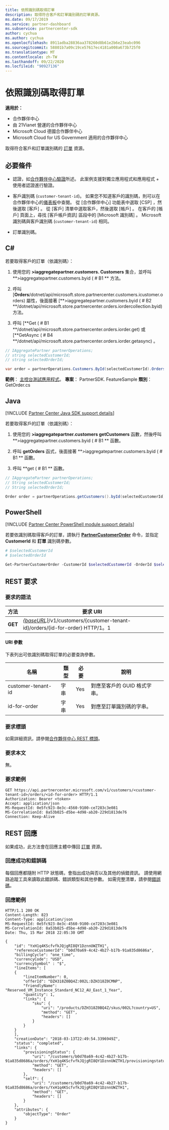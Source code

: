 ```yaml
---
title: 依照識別碼取得訂單
description: 取得符合客戶和訂單識別碼的訂單資源。
ms.date: 09/17/2019
ms.service: partner-dashboard
ms.subservice: partnercenter-sdk
author: cychua
ms.author: cychua
ms.openlocfilehash: 8911adba28836aa378260d8b61e2b6e23eabc096
ms.sourcegitcommit: 58801b7a09c19ce57617ec4181a008a673b725f0
ms.translationtype: MT
ms.contentlocale: zh-TW
ms.lasthandoff: 09/22/2020
ms.locfileid: "90927136"
---
```

# <a name="get-an-order-by-id"></a>依照識別碼取得訂單

**適用於：**

- 合作夥伴中心
- 由 21Vianet 營運的合作夥伴中心
- Microsoft Cloud 德國合作夥伴中心
- Microsoft Cloud for US Government 適用的合作夥伴中心

取得符合客戶和訂單識別碼的 [訂單](order-resources.md) 資源。

## <a name="prerequisites"></a>必要條件

- 認證，如[合作夥伴中心驗證](partner-center-authentication.md)所述。 此案例支援對獨立應用程式和應用程式 + 使用者認證進行驗證。

- 客戶識別碼 (`customer-tenant-id`)。 如果您不知道客戶的識別碼，則可以在合作夥伴中心的[儀表板](https://partner.microsoft.com/dashboard)中查閱。 從 [合作夥伴中心] 功能表中選取 [CSP]  ，然後選取 [客戶]  。 從 [客戶] 清單中選取客戶，然後選取 [帳戶]  。 在客戶的 [帳戶] 頁面上，尋找 [客戶帳戶資訊]  區段中的 [Microsoft 識別碼]  。 Microsoft 識別碼與客戶識別碼 (`customer-tenant-id`) 相同。

- 訂單識別碼。

## <a name="c"></a>C\#

若要取得客戶的訂單（依識別碼）：

1. 使用您的 **>iaggregatepartner.customers. Customers** 集合，並呼叫 **>iaggregatepartner.customers.byid ( # B1 ** 方法。

2. 呼叫 [**Orders**/dotnet/api/microsoft.store.partnercenter.customers.icustomer.orders) 屬性，後面接著 [**>iaggregatepartner.customers.byid ( # B2 **/dotnet/api/microsoft.store.partnercenter.orders.iordercollection.byid) 方法。
3. 呼叫 [**Get ( # B1 **/dotnet/api/microsoft.store.partnercenter.orders.iorder.get) 或 [**GetAsync ( # B4 **/dotnet/api/microsoft.store.partnercenter.orders.iorder.getasync) 。

```csharp
// IAggregatePartner partnerOperations;
// string selectedCustomerId;
// string selectedOrderId;

var order = partnerOperations.Customers.ById(selectedCustomerId).Orders.ById(selectedOrderId).Get();
```

**範例**： [主控台測試應用程式](console-test-app.md)。 **專案**： PartnerSDK. FeatureSample **類別**： GetOrder.cs

## <a name="java"></a>Java

[!INCLUDE [Partner Center Java SDK support details](../includes/java-sdk-support.md)]

若要取得客戶的訂單（依識別碼）：

1. 使用您的 **>iaggregatepartner.customers getCustomers** 函數，然後呼叫 **>iaggregatepartner.customers.byid ( # B1 ** 函數。

2. 呼叫 **getOrders** 函式，後面接著 **>iaggregatepartner.customers.byid ( # B1 ** 函數。
3. 呼叫 **get ( # B1 ** 函數。

```java
// IAggregatePartner partnerOperations;
// String selectedCustomerId;
// String selectedOrderId;

Order order = partnerOperations.getCustomers().byId(selectedCustomerId).getOrders().byId(selectedOrderId).get();
```

## <a name="powershell"></a>PowerShell

[!INCLUDE [Partner Center PowerShell module support details](../includes/powershell-module-support.md)]

若要依識別碼取得客戶的訂單，請執行 [**PartnerCustomerOrder**](https://github.com/Microsoft/Partner-Center-PowerShell/blob/master/docs/help/Get-PartnerCustomerOrder.md) 命令，並指定 **CustomerId** 和 **訂單** 識別碼參數。

```powershell
# $selectedCustomerId
# $selectedOrderId

Get-PartnerCustomerOrder -CustomerId $selectedCustomerId -OrderId $selectedOrderId
```

## <a name="rest-request"></a>REST 要求

### <a name="request-syntax"></a>要求的語法

| 方法  | 要求 URI                                                                                                  |
|---------|--------------------------------------------------------------------------------------------------------------|
| **GET** | [*{baseURL}*](partner-center-rest-urls.md)/v1/customers/{customer-tenant-id}/orders/{id-for-order} HTTP/1。1  |

#### <a name="uri-parameters"></a>URI 參數

下表列出可依識別碼取得訂單的必要查詢參數。

| 名稱                   | 類型     | 必要 | 說明                                            |
|------------------------|----------|----------|--------------------------------------------------------|
| customer-tenant-id     | 字串   | Yes      | 對應至客戶的 GUID 格式字串。 |
| id-for-order           | 字串   | Yes      | 對應至訂單識別碼的字串。                |

### <a name="request-headers"></a>要求標頭

如需詳細資訊，請參閱[合作夥伴中心 REST 標頭](headers.md)。

### <a name="request-body"></a>要求本文

無。

### <a name="request-example"></a>要求範例

```http
GET https://api.partnercenter.microsoft.com/v1/customers/<customer-tenant-id>/orders/<id-for-order> HTTP/1.1
Authorization: Bearer <token>
Accept: application/json
MS-RequestId: 0e5fc923-8e3c-4560-9100-ce7283c3e081
MS-CorrelationId: 8a53b025-d5be-4d98-ab20-229d1813de76
Connection: Keep-Alive
```

## <a name="rest-response"></a>REST 回應

如果成功，此方法會在回應主體中傳回 [訂單](order-resources.md) 資源。

### <a name="response-success-and-error-codes"></a>回應成功和錯誤碼

每個回應都隨附 HTTP 狀態碼，會指出成功與否以及其他的偵錯資訊。 請使用網路追蹤工具來讀取此錯誤碼、錯誤類型和其他參數。 如需完整清單，請參閱[錯誤碼](error-codes.md)。

### <a name="response-example"></a>回應範例

```http
HTTP/1.1 200 OK
Content-Length: 823
Content-Type: application/json
MS-RequestId: 0e5fc923-8e3c-4560-9100-ce7283c3e081
MS-CorrelationId: 8a53b025-d5be-4d98-ab20-229d1813de76
Date: Thu, 15 Mar 2018 22:05:30 GMT

{
    "id": "YxH1q4KScfvfkJQjgRI8QY1DznnUWZTH1",
    "referenceCustomerId": "b0d70a69-4c42-4b27-b17b-91a835d8686a",
    "billingCycle": "one_time",
    "currencyCode": "USD",
    "currencySymbol" : "$",
    "lineItems": [
    {
        "lineItemNumber": 0,
        "offerId": "DZH318Z0BQ4Z:002L:DZH318Z0CMNP",
        "friendlyName": "Reserved_VM_Instance_Standard_NC12_AU_East_1_Year",
        "quantity": 1,
        "links": {
            "sku": {
                "uri": "/products/DZH318Z0BQ4Z/skus/002L?country=US",
                "method": "GET",
                "headers": []
            }
        }
    }
    ],
    "creationDate": "2018-03-13T22:49:54.3396949Z",
    "status": "completed",
    "links": {
        "provisioningStatus": {
            "uri": "/customers/b0d70a69-4c42-4b27-b17b-91a835d8686a/orders/YxH1q4KScfvfkJQjgRI8QY1DznnUWZTH1/provisioningstatus",
            "method": "GET",
            "headers": []
        },
        "self": {
            "uri": "/customers/b0d70a69-4c42-4b27-b17b-91a835d8686a/orders/YxH1q4KScfvfkJQjgRI8QY1DznnUWZTH1",
            "method": "GET",
            "headers": []
        }
    },
    "attributes": {
        "objectType": "Order"
    }
}
```
